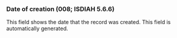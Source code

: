 ### Date of creation (008; ISDIAH 5.6.6)
This field shows the date that the record was created. This field is automatically generated.
